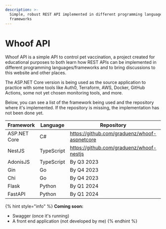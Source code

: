 ```yaml
---
description: >-
  Simple, robust REST API implemented in different programming languages and
  frameworks
---
```


# Whoof API

Whoof API is a simple API to control pet vaccination, a project created for educational purposes to both learn how REST APIs can be implemented in different programming languages/frameworks and to bring discussions to this website and other places.

The ASP.NET Core version is being used as the source application to practice with some tools like Auth0, Terraform, AWS, Docker, GitHub Actions, some not yet chosen monitoring tools, and more.

Below, you can see a list of the framework being used and the repository where it's implemented. If the repository is missing, the implementation has not been done yet.

<table><thead><tr><th width="168">Framework</th><th width="121.33333333333331">Language</th><th width="358">Repository</th><th data-type="select">Status</th></tr></thead><tbody><tr><td>ASP.NET Core</td><td>C#</td><td><a href="https://github.com/graduenz/whoof-aspnetcore">https://github.com/graduenz/whoof-aspnetcore</a></td><td></td></tr><tr><td>NestJS</td><td>TypeScript</td><td><a href="https://github.com/graduenz/whoof-nestjs">https://github.com/graduenz/whoof-nestjs</a></td><td></td></tr><tr><td>AdonisJS</td><td>TypeScript</td><td>By Q3 2023</td><td></td></tr><tr><td>Gin</td><td>Go</td><td>By Q4 2023</td><td></td></tr><tr><td>Chi</td><td>Go</td><td>By Q4 2023</td><td></td></tr><tr><td>Flask</td><td>Python</td><td>By Q1 2024</td><td></td></tr><tr><td>FastAPI</td><td>Python</td><td>By Q1 2024</td><td></td></tr></tbody></table>

{% hint style="info" %}
**Coming soon:**

* Swagger (once it's running)
* A front end application (not developed by me)
{% endhint %}
